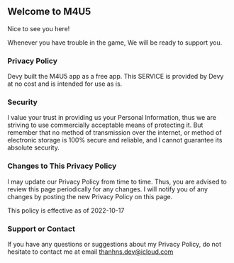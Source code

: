 ## Welcome to M4U5

Nice to see you here!

Whenever you have trouble in the game, We will be ready to support you.

### Privacy Policy

Devy built the M4U5 app as a free app. This SERVICE is provided by Devy at no cost and is intended for use as is.

### Security

I value your trust in providing us your Personal Information, thus we are striving to use commercially acceptable means of protecting it. But remember that no method of transmission over the internet, or method of electronic storage is 100% secure and reliable, and I cannot guarantee its absolute security.

### Changes to This Privacy Policy

I may update our Privacy Policy from time to time. Thus, you are advised to review this page periodically for any changes. I will notify you of any changes by posting the new Privacy Policy on this page.

This policy is effective as of 2022-10-17

### Support or Contact

If you have any questions or suggestions about my Privacy Policy, do not hesitate to contact me at email thanhns.dev@icloud.com
